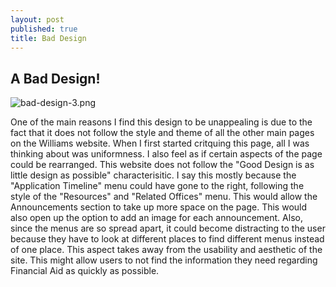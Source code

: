 ```yaml
---
layout: post
published: true
title: Bad Design
---
```

## A Bad Design!

![bad-design-3.png]({{site.baseurl}}/img/bad-design-3.png)

One of the main reasons I find this design to be unappealing is due to the fact that it does not follow the style and theme of all the other main pages on the Williams website. When I first started critquing this page, all I was thinking about was uniformness. I also feel as if certain aspects of the page could be rearranged. This website does not follow the "Good Design is as little design as possible" characterisitic. I say this mostly because the "Application Timeline" menu could have gone to the right, following the style of the "Resources" and "Related Offices" menu. This would allow the Announcements section to take up more space on the page. This would also open up the option to add an image for each announcement. Also, since the menus are so spread apart, it could become distracting to the user because they have to look at different places to find different menus instead of one place. This aspect takes away from the usability and aesthetic of the site. This might allow users to not find the information they need regarding Financial Aid as quickly as possible.
